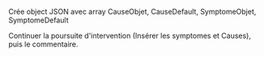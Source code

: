Crée object JSON avec array CauseObjet, CauseDefault, SymptomeObjet, SymptomeDefault

Continuer la poursuite d'intervention (Insérer les symptomes et Causes), puis le commentaire.
